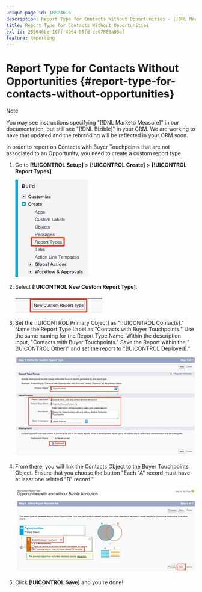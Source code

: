 ```yaml
---
unique-page-id: 18874616
description: Report Type for Contacts Without Opportunities - [!DNL Marketo Measure] - Product Documentation
title: Report Type for Contacts Without Opportunities
exl-id: 255048be-16ff-4964-85fd-cc07888a05af
feature: Reporting
---
```

# Report Type for Contacts Without Opportunities {#report-type-for-contacts-without-opportunities}

>[!NOTE]
>
>You may see instructions specifying "[!DNL Marketo Measure]" in our documentation, but still see "[!DNL Bizible]" in your CRM. We are working to have that updated and the rebranding will be reflected in your CRM soon.

In order to report on Contacts with Buyer Touchpoints that are not associated to an Opportunity, you need to create a custom report type.

1. Go to **[!UICONTROL Setup]** > **[!UICONTROL Create]** > **[!UICONTROL Report Types]**.

   ![](assets/1.jpg)

1. Select **[!UICONTROL New Custom Report Type]**.

   ![](assets/2.jpg)

1. Set the [!UICONTROL Primary Object] as "[!UICONTROL Contacts]." Name the Report Type Label as "Contacts with Buyer Touchpoints." Use the same naming for the Report Type Name. Within the description input, "Contacts with Buyer Touchpoints." Save the Report within the "[!UICONTROL Other]" and set the report to "[!UICONTROL Deployed]."

   ![](assets/3.jpg)

1. From there, you will link the Contacts Object to the Buyer Touchpoints Object. Ensure that you choose the button "Each "A" record must have at least one related "B" record."

   ![](assets/4.jpg)

1. Click **[!UICONTROL Save]** and you're done!
